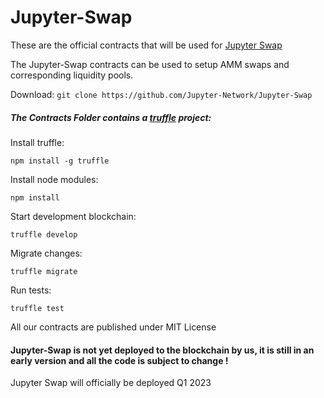 # Jupyter-Swap
These are the official contracts that will be used for [Jupyter Swap](https://jupyter.tech])

The Jupyter-Swap contracts can be used to setup AMM swaps and corresponding liquidity pools.

Download: `git clone https://github.com/Jupyter-Network/Jupyter-Swap`



##### The Contracts Folder contains a [truffle](https://trufflesuite.com/docs/truffle/) project:

Install truffle:

	npm install -g truffle

Install node modules:

	npm install

Start development blockchain:

	truffle develop

Migrate changes:

	truffle migrate

Run tests:

	truffle test


All our contracts are published under MIT License

#### Jupyter-Swap is not yet deployed to the blockchain by us, it is still in an early version and all the code is subject to change !

Jupyter Swap will officially be deployed Q1 2023
